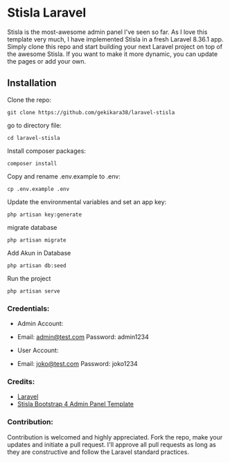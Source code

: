 # Stisla Laravel
Stisla is the most-awesome admin panel I've seen so far. As I love this template very much, I have implemented Stisla in a fresh Laravel 8.36.1 app. Simply clone this repo and start building your next Laravel project on top of the awesome Stisla. If you want to make it more dynamic, you can update the pages or add your own.

## Installation
Clone the repo:
```shell
git clone https://github.com/gekikara38/laravel-stisla
```

go to directory file:
```shell
cd laravel-stisla
```

Install composer packages:
```shell
composer install
```

Copy and rename .env.example to .env:
```shell
cp .env.example .env
```

Update the environmental variables and set an app key:
```shell
php artisan key:generate
```

migrate database
```shell
php artisan migrate
```

Add Akun in Database
```shell
php artisan db:seed
```

Run the project
```shell
php artisan serve
```

### Credentials:
* Admin Account: 
- Email: admin@test.com    Password: admin1234
* User Account:
- Email: joko@test.com     Password: joko1234

### Credits:
*   [Laravel](https://github.com/laravel/laravel)
*   [Stisla Bootstrap 4 Admin Panel Template](https://github.com/stisla/stisla)

### Contribution:
Contribution is welcomed and highly appreciated. Fork the repo, make your updates and initiate a pull request. I'll approve all pull requests as long as they are constructive and follow the Laravel standard practices.
